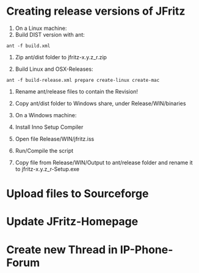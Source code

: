 # Creating release versions of JFritz

1. On a Linux machine:
  1. Build DIST version with ant:
```
ant -f build.xml
```
  1. Zip ant/dist folder to jfritz-x.y.z_r.zip

  1. Build Linux and OSX-Releases:
```
ant -f build-release.xml prepare create-linux create-mac
```
  1. Rename ant/release files to contain the Revision!

1. Copy ant/dist folder to Windows share, under Release/WIN/binaries

1. On a Windows machine:
  1. Install Inno Setup Compiler
  1. Open file Release/WIN/jfritz.iss
  1. Run/Compile the script
  1. Copy file from Release/WIN/Output to ant/release folder and rename it to jfritz-x.y.z_r-Setup.exe

# Upload files to Sourceforge

# Update JFritz-Homepage

# Create new Thread in IP-Phone-Forum
